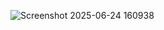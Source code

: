 ![Screenshot 2025-06-24 160938](https://github.com/user-attachments/assets/a7f24c31-1718-4d61-ac66-ec45385fe04a)
